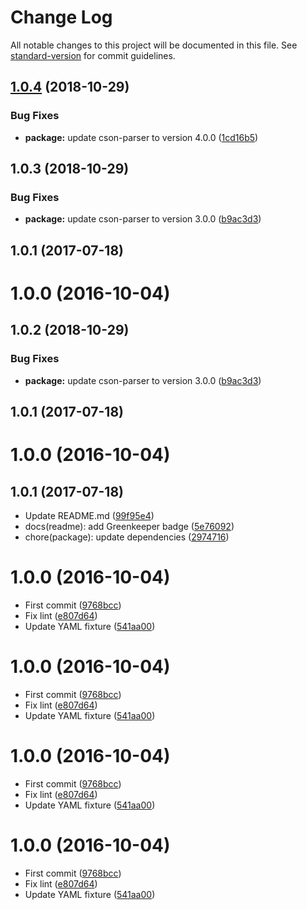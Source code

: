 # Change Log

All notable changes to this project will be documented in this file. See [standard-version](https://github.com/conventional-changelog/standard-version) for commit guidelines.

<a name="1.0.4"></a>
## [1.0.4](https://github.com/kikobeats/parse-config-file/compare/v1.0.3...v1.0.4) (2018-10-29)


### Bug Fixes

* **package:** update cson-parser to version 4.0.0 ([1cd16b5](https://github.com/kikobeats/parse-config-file/commit/1cd16b5))



<a name="1.0.3"></a>
## 1.0.3 (2018-10-29)


### Bug Fixes

* **package:** update cson-parser to version 3.0.0 ([b9ac3d3](https://github.com/kikobeats/parse-config-file/commit/b9ac3d3))



<a name="1.0.1"></a>
## 1.0.1 (2017-07-18)



<a name="1.0.0"></a>
# 1.0.0 (2016-10-04)



<a name="1.0.2"></a>
## 1.0.2 (2018-10-29)


### Bug Fixes

* **package:** update cson-parser to version 3.0.0 ([b9ac3d3](https://github.com/kikobeats/parse-config-file/commit/b9ac3d3))



<a name="1.0.1"></a>
## 1.0.1 (2017-07-18)



<a name="1.0.0"></a>
# 1.0.0 (2016-10-04)



<a name="1.0.1"></a>
## 1.0.1 (2017-07-18)

* Update README.md ([99f95e4](https://github.com/kikobeats/parse-config-file/commit/99f95e4))
* docs(readme): add Greenkeeper badge ([5e76092](https://github.com/kikobeats/parse-config-file/commit/5e76092))
* chore(package): update dependencies ([2974716](https://github.com/kikobeats/parse-config-file/commit/2974716))



<a name="1.0.0"></a>
# 1.0.0 (2016-10-04)

* First commit ([9768bcc](https://github.com/kikobeats/parse-config-file/commit/9768bcc))
* Fix lint ([e807d64](https://github.com/kikobeats/parse-config-file/commit/e807d64))
* Update YAML fixture ([541aa00](https://github.com/kikobeats/parse-config-file/commit/541aa00))



<a name="1.0.0"></a>
# 1.0.0 (2016-10-04)

* First commit ([9768bcc](https://github.com/kikobeats/parse-config-file/commit/9768bcc))
* Fix lint ([e807d64](https://github.com/kikobeats/parse-config-file/commit/e807d64))
* Update YAML fixture ([541aa00](https://github.com/kikobeats/parse-config-file/commit/541aa00))



<a name="1.0.0"></a>
# 1.0.0 (2016-10-04)

* First commit ([9768bcc](https://github.com/kikobeats/parse-config-file/commit/9768bcc))
* Fix lint ([e807d64](https://github.com/kikobeats/parse-config-file/commit/e807d64))
* Update YAML fixture ([541aa00](https://github.com/kikobeats/parse-config-file/commit/541aa00))



<a name="1.0.0"></a>
# 1.0.0 (2016-10-04)

* First commit ([9768bcc](https://github.com/kikobeats/parse-config-file/commit/9768bcc))
* Fix lint ([e807d64](https://github.com/kikobeats/parse-config-file/commit/e807d64))
* Update YAML fixture ([541aa00](https://github.com/kikobeats/parse-config-file/commit/541aa00))
